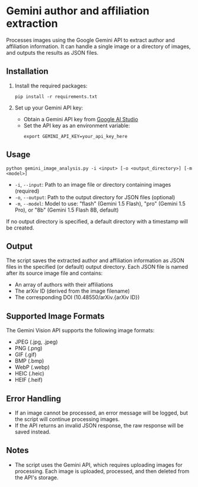 # Gemini author and affiliation extraction

Processes images using the Google Gemini API to extract author and affiliation information. It can handle a single image or a directory of images, and outputs the results as JSON files.

## Installation

1. Install the required packages:
   ```
   pip install -r requirements.txt
   ```

2. Set up your Gemini API key:
   - Obtain a Gemini API key from [Google AI Studio](https://ai.google.dev/gemini-api/docs/api-key)
   - Set the API key as an environment variable:
     ```
     export GEMINI_API_KEY=your_api_key_here
     ```

## Usage

```
python gemini_image_analysis.py -i <input> [-o <output_directory>] [-m <model>]
```

- `-i`, `--input`: Path to an image file or directory containing images (required)
- `-o`, `--output`: Path to the output directory for JSON files (optional)
- `-m`, `--model`: Model to use: "flash" (Gemini 1.5 Flash), "pro" (Gemini 1.5 Pro), or "8b" (Gemini 1.5 Flash 8B, default)

If no output directory is specified, a default directory with a timestamp will be created.

## Output

The script saves the extracted author and affiliation information as JSON files in the specified (or default) output directory. Each JSON file is named after its source image file and contains:

- An array of authors with their affiliations
- The arXiv ID (derived from the image filename)
- The corresponding DOI (10.48550/arXiv.{arXiv ID})

## Supported Image Formats

The Gemini Vision API supports the following image formats:
- JPEG (.jpg, .jpeg)
- PNG (.png)
- GIF (.gif)
- BMP (.bmp)
- WebP (.webp)
- HEIC (.heic)
- HEIF (.heif)

## Error Handling

- If an image cannot be processed, an error message will be logged, but the script will continue processing images.
- If the API returns an invalid JSON response, the raw response will be saved instead.

## Notes

- The script uses the Gemini API, which requires uploading images for processing. Each image is uploaded, processed, and then deleted from the API's storage.